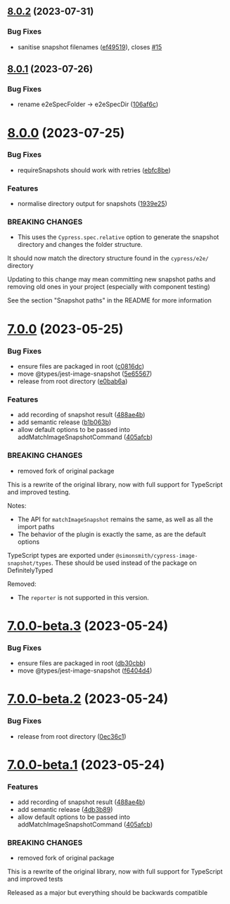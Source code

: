 ## [8.0.2](https://github.com/simonsmith/cypress-image-snapshot/compare/8.0.1...8.0.2) (2023-07-31)


### Bug Fixes

* sanitise snapshot filenames ([ef49519](https://github.com/simonsmith/cypress-image-snapshot/commit/ef49519795daf5183f4fac6f3136e194f20f39f4)), closes [#15](https://github.com/simonsmith/cypress-image-snapshot/issues/15)

## [8.0.1](https://github.com/simonsmith/cypress-image-snapshot/compare/8.0.0...8.0.1) (2023-07-26)


### Bug Fixes

* rename e2eSpecFolder -> e2eSpecDir ([106af6c](https://github.com/simonsmith/cypress-image-snapshot/commit/106af6c43b879954847f1ae08088d0063b1c1eba))

# [8.0.0](https://github.com/simonsmith/cypress-image-snapshot/compare/7.0.0...8.0.0) (2023-07-25)


### Bug Fixes

* requireSnapshots should work with retries ([ebfc8be](https://github.com/simonsmith/cypress-image-snapshot/commit/ebfc8bebc806d3bf18a044cadecb47c75b1e6325))


### Features

* normalise directory output for snapshots ([1939e25](https://github.com/simonsmith/cypress-image-snapshot/commit/1939e25461e5811f2e683e51415653707fd24f03))


### BREAKING CHANGES

* This uses the `Cypress.spec.relative` option to
generate the snapshot directory and changes the folder structure.

It should now match the directory structure found in the `cypress/e2e/`
directory

Updating to this change may mean committing new snapshot paths and
removing old ones in your project (especially with component testing)

See the section "Snapshot paths" in the README for more information

# [7.0.0](https://github.com/simonsmith/cypress-image-snapshot/compare/6.1.1...7.0.0) (2023-05-25)


### Bug Fixes

* ensure files are packaged in root ([c0816dc](https://github.com/simonsmith/cypress-image-snapshot/commit/c0816dc9b3c809fc31fd9b147a3499a3e4e60f2d))
* move @types/jest-image-snapshot ([5e65567](https://github.com/simonsmith/cypress-image-snapshot/commit/5e65567d2a383f65860976213ebab9a86da3ff72))
* release from root directory ([e0bab6a](https://github.com/simonsmith/cypress-image-snapshot/commit/e0bab6ac3a28d70697cfc2941559b188e6a21cad))


### Features

* add recording of snapshot result ([488ae4b](https://github.com/simonsmith/cypress-image-snapshot/commit/488ae4be65267bb3547064becb864664a24f7846))
* add semantic release ([b1b063b](https://github.com/simonsmith/cypress-image-snapshot/commit/b1b063b3c31b33b25e0fb37e87048533c82a0139))
* allow default options to be passed into addMatchImageSnapshotCommand ([405afcb](https://github.com/simonsmith/cypress-image-snapshot/commit/405afcbd202adcb2665a5239120fb7d0fa02022b))


### BREAKING CHANGES

* removed fork of original package

This is a rewrite of the original library, now with full support for
TypeScript and improved testing.

Notes:

* The API for `matchImageSnapshot` remains the same, as well as all the
  import paths
* The behavior of the plugin is exactly the same, as are the default
  options

TypeScript types are exported under `@simonsmith/cypress-image-snapshot/types`.
These should be used instead of the package on DefinitelyTyped

Removed:
* The `reporter` is not supported in this version.

# [7.0.0-beta.3](https://github.com/simonsmith/cypress-image-snapshot/compare/7.0.0-beta.2...7.0.0-beta.3) (2023-05-24)


### Bug Fixes

* ensure files are packaged in root ([db30cbb](https://github.com/simonsmith/cypress-image-snapshot/commit/db30cbb901b52a88f7959fc1565260fadf3f058e))
* move @types/jest-image-snapshot ([f6404d4](https://github.com/simonsmith/cypress-image-snapshot/commit/f6404d444875efd4e42123dd80e3784c67ec86b1))

# [7.0.0-beta.2](https://github.com/simonsmith/cypress-image-snapshot/compare/7.0.0-beta.1...7.0.0-beta.2) (2023-05-24)


### Bug Fixes

* release from root directory ([0ec36c1](https://github.com/simonsmith/cypress-image-snapshot/commit/0ec36c13bd0ff478ee013f75fc94975a255c33dd))

# [7.0.0-beta.1](https://github.com/simonsmith/cypress-image-snapshot/compare/6.1.1...7.0.0-beta.1) (2023-05-24)


### Features

* add recording of snapshot result ([488ae4b](https://github.com/simonsmith/cypress-image-snapshot/commit/488ae4be65267bb3547064becb864664a24f7846))
* add semantic release ([4db3b89](https://github.com/simonsmith/cypress-image-snapshot/commit/4db3b89690c3e726689ee98f44fa528fcba233e2))
* allow default options to be passed into addMatchImageSnapshotCommand ([405afcb](https://github.com/simonsmith/cypress-image-snapshot/commit/405afcbd202adcb2665a5239120fb7d0fa02022b))


### BREAKING CHANGES

* removed fork of original package

This is a rewrite of the original library, now with full support for
TypeScript and improved tests

Released as a major but everything should be backwards compatible
